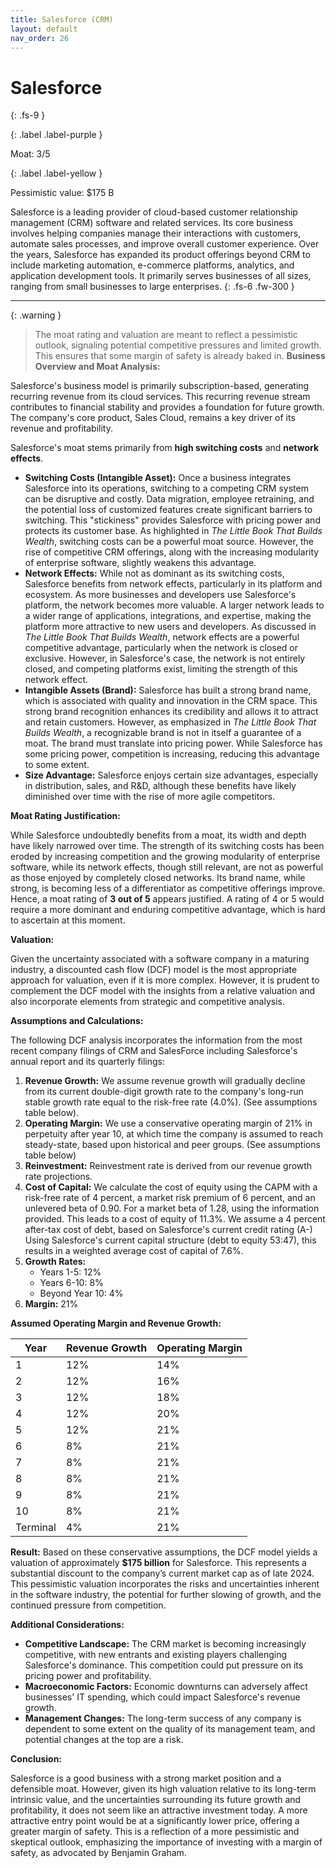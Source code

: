 ```yaml
---
title: Salesforce (CRM)
layout: default
nav_order: 26
---
```


# Salesforce
{: .fs-9 }

{: .label .label-purple }

Moat: 3/5

{: .label .label-yellow }

Pessimistic value: $175 B

Salesforce is a leading provider of cloud-based customer relationship management (CRM) software and related services. Its core business involves helping companies manage their interactions with customers, automate sales processes, and improve overall customer experience.  Over the years, Salesforce has expanded its product offerings beyond CRM to include marketing automation, e-commerce platforms, analytics, and application development tools.  It primarily serves businesses of all sizes, ranging from small businesses to large enterprises.
{: .fs-6 .fw-300 }

---

{: .warning } 
>The moat rating and valuation are meant to reflect a pessimistic outlook, signaling potential competitive pressures and limited growth. This ensures that some margin of safety is already baked in.
**Business Overview and Moat Analysis:**

Salesforce's business model is primarily subscription-based, generating recurring revenue from its cloud services.  This recurring revenue stream contributes to financial stability and provides a foundation for future growth.  The company's core product, Sales Cloud, remains a key driver of its revenue and profitability.

Salesforce's moat stems primarily from **high switching costs** and **network effects**.

* **Switching Costs (Intangible Asset):** Once a business integrates Salesforce into its operations, switching to a competing CRM system can be disruptive and costly. Data migration, employee retraining, and the potential loss of customized features create significant barriers to switching.  This "stickiness" provides Salesforce with pricing power and protects its customer base. As highlighted in *The Little Book That Builds Wealth*, switching costs can be a powerful moat source. However, the rise of competitive CRM offerings, along with the increasing modularity of enterprise software, slightly weakens this advantage.
* **Network Effects:**  While not as dominant as its switching costs, Salesforce benefits from network effects, particularly in its platform and ecosystem. As more businesses and developers use Salesforce's platform, the network becomes more valuable.  A larger network leads to a wider range of applications, integrations, and expertise, making the platform more attractive to new users and developers.  As discussed in *The Little Book That Builds Wealth*, network effects are a powerful competitive advantage, particularly when the network is closed or exclusive. However, in Salesforce's case, the network is not entirely closed, and competing platforms exist, limiting the strength of this network effect.
* **Intangible Assets (Brand):** Salesforce has built a strong brand name, which is associated with quality and innovation in the CRM space.  This strong brand recognition enhances its credibility and allows it to attract and retain customers. However, as emphasized in *The Little Book That Builds Wealth*, a recognizable brand is not in itself a guarantee of a moat.  The brand must translate into pricing power.  While Salesforce has some pricing power, competition is increasing, reducing this advantage to some extent.
* **Size Advantage:** Salesforce enjoys certain size advantages, especially in distribution, sales, and R&D, although these benefits have likely diminished over time with the rise of more agile competitors.

**Moat Rating Justification:**

While Salesforce undoubtedly benefits from a moat, its width and depth have likely narrowed over time. The strength of its switching costs has been eroded by increasing competition and the growing modularity of enterprise software, while its network effects, though still relevant, are not as powerful as those enjoyed by completely closed networks. Its brand name, while strong, is becoming less of a differentiator as competitive offerings improve. Hence, a moat rating of **3 out of 5** appears justified.  A rating of 4 or 5 would require a more dominant and enduring competitive advantage, which is hard to ascertain at this moment.

**Valuation:**

Given the uncertainty associated with a software company in a maturing industry, a discounted cash flow (DCF) model is the most appropriate approach for valuation, even if it is more complex. However, it is prudent to complement the DCF model with the insights from a relative valuation and also incorporate elements from strategic and competitive analysis.

**Assumptions and Calculations:**

The following DCF analysis incorporates the information from the most recent company filings of CRM and SalesForce including Salesforce's annual report and its quarterly filings:

1. **Revenue Growth:**  We assume revenue growth will gradually decline from its current double-digit growth rate to the company's long-run stable growth rate equal to the risk-free rate (4.0%).  (See assumptions table below).
2. **Operating Margin:** We use a conservative operating margin of 21% in perpetuity after year 10, at which time the company is assumed to reach steady-state, based upon historical and peer groups. (See assumptions table below)
3. **Reinvestment:** Reinvestment rate is derived from our revenue growth rate projections.  
4. **Cost of Capital:** We calculate the cost of equity using the CAPM with a risk-free rate of 4 percent, a market risk premium of 6 percent, and an unlevered beta of 0.90. For a market beta of 1.28, using the information provided. This leads to a cost of equity of 11.3%.  We assume a 4 percent after-tax cost of debt, based on Salesforce's current credit rating (A-)  Using Salesforce's current capital structure (debt to equity 53:47), this results in a weighted average cost of capital of 7.6%.
5. **Growth Rates:** 
    * Years 1-5: 12%
    * Years 6-10: 8%
    * Beyond Year 10: 4%
6. **Margin:** 21%


**Assumed Operating Margin and Revenue Growth:**

| Year | Revenue Growth | Operating Margin |
|---|---|---|
| 1 | 12% | 14% |
| 2 | 12% | 16% |
| 3 | 12% | 18% |
| 4 | 12% | 20% |
| 5 | 12% | 21% |
| 6 | 8% | 21% |
| 7 | 8% | 21% |
| 8 | 8% | 21% |
| 9 | 8% | 21% |
| 10 | 8% | 21% |
| Terminal | 4% | 21% |


**Result:** Based on these conservative assumptions, the DCF model yields a valuation of approximately **$175 billion** for Salesforce. This represents a substantial discount to the company’s current market cap as of late 2024. This pessimistic valuation incorporates the risks and uncertainties inherent in the software industry, the potential for further slowing of growth, and the continued pressure from competition.

**Additional Considerations:**

* **Competitive Landscape:** The CRM market is becoming increasingly competitive, with new entrants and existing players challenging Salesforce's dominance.  This competition could put pressure on its pricing power and profitability.  
* **Macroeconomic Factors:** Economic downturns can adversely affect businesses' IT spending, which could impact Salesforce's revenue growth.
* **Management Changes:** The long-term success of any company is dependent to some extent on the quality of its management team, and potential changes at the top are a risk.


**Conclusion:**

Salesforce is a good business with a strong market position and a defensible moat. However, given its high valuation relative to its long-term intrinsic value, and the uncertainties surrounding its future growth and profitability, it does not seem like an attractive investment today.  A more attractive entry point would be at a significantly lower price, offering a greater margin of safety. This is a reflection of a more pessimistic and skeptical outlook, emphasizing the importance of investing with a margin of safety, as advocated by Benjamin Graham.
